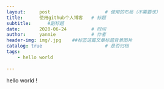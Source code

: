 ```yaml
---
layout:     post                    # 使用的布局（不需要改）
title:      使用github个人博客   # 标题 
subtitle:      #副标题
date:       2020-06-24         # 时间
author:     yanmie             # 作者
header-img: img/.jpg    ##标签这篇文章标题背景图片
catalog: true                       # 是否归档
tags:                               
    - hello world
  
---
```


hello world ! 
